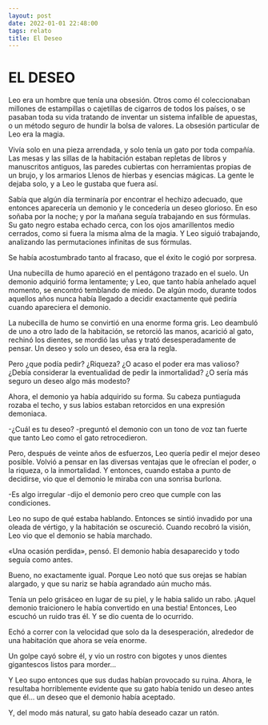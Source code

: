 ```yaml
---
layout: post
date: 2022-01-01 22:48:00
tags: relato
title: El Deseo
---
```


# EL DESEO

Leo era un hombre que tenía una obsesión. Otros como él coleccionaban millones de estampillas o cajetillas de cigarros de todos los países, o se pasaban toda su vida tratando de inventar un sistema infalible de apuestas, o un método seguro de hundir la bolsa de valores. La obsesión particular de Leo era la magia.

Vivía solo en una pieza arrendada, y solo tenía un gato por toda compañía. Las mesas y las sillas de la habitación estaban repletas de libros y manuscritos antiguos, las paredes cubiertas con herramientas propias de un brujo, y los armarios Llenos de hierbas y esencias mágicas. La gente le dejaba solo, y a Leo le gustaba que fuera así.

Sabía que algún día terminaría por encontrar el hechizo adecuado, que entonces aparecería un demonio y le concedería un deseo glorioso. En eso soñaba por la noche; y por la mañana seguía trabajando en sus fórmulas. Su gato negro estaba echado cerca, con los ojos amarillentos medio cerrados, como si fuera la misma alma de la magia. Y Leo siguió trabajando, analizando las permutaciones infinitas de sus fórmulas.

Se había acostumbrado tanto al fracaso, que el éxito le cogió por sorpresa.

Una nubecilla de humo apareció en el pentágono trazado en el suelo. Un demonio adquirió forma lentamente; y Leo, que tanto había anhelado aquel momento, se encontró temblando de miedo. De algún modo, durante todos aquellos años nunca había llegado a decidir exactamente qué pediría cuando apareciera el demonio.

La nubecilla de humo se convirtió en una enorme forma gris. Leo deambuló de uno a otro lado de la habitación, se retorció las manos, acarició al gato, rechinó los dientes, se mordió las uñas y trató desesperadamente de pensar. Un deseo y solo un deseo, ésa era la regla.

Pero ¿que podía pedir? ¿Riqueza? ¿O acaso el poder era mas valioso? ¿Debía considerar la eventualidad de pedir la inmortalidad? ¿O sería más seguro un deseo algo más modesto?

Ahora, el demonio ya había adquirido su forma. Su cabeza puntiaguda rozaba el techo, y sus labios estaban retorcidos en una expresión demoniaca.

-¿Cuál es tu deseo? -preguntó el demonio con un tono de voz tan fuerte que tanto Leo como el gato retrocedieron.

Pero, después de veinte años de esfuerzos, Leo quería pedir el mejor deseo posible. Volvió a pensar en las diversas ventajas que le ofrecían el poder, o la riqueza, o la inmortalidad. Y entonces, cuando estaba a punto de decidirse, vio que el demonio le miraba con una sonrisa burlona.

-Es algo irregular -dijo el demonio pero creo que cumple con las condiciones.

Leo no supo de qué estaba hablando. Entonces se sintió invadido por una oleada de vértigo, y la habitación se oscureció. Cuando recobró la visión, Leo vio que el demonio se había marchado.

«Una ocasión perdida», pensó. El demonio había desaparecido y todo seguía como antes.

Bueno, no exactamente igual. Porque Leo notó que sus orejas se habían alargado, y que su nariz se había agrandado aún mucho más.

Tenía un pelo grisáceo en lugar de su piel, y le habia salido un rabo. ¡Aquel demonio traicionero le había convertido en una bestia! Entonces, Leo escuchó un ruido tras él. Y se dio cuenta de lo ocurrido.

Echó a correr con la velocidad que solo da la desesperación, alrededor de una habitación que ahora se veía enorme.

Un golpe cayó sobre él, y vio un rostro con bigotes y unos dientes gigantescos listos para morder...

Y Leo supo entonces que sus dudas habían provocado su ruina. Ahora, le resultaba horriblemente evidente que su gato había tenido un deseo antes que él... un deseo que el demonio había aceptado.

Y, del modo más natural, su gato había deseado cazar un ratón.